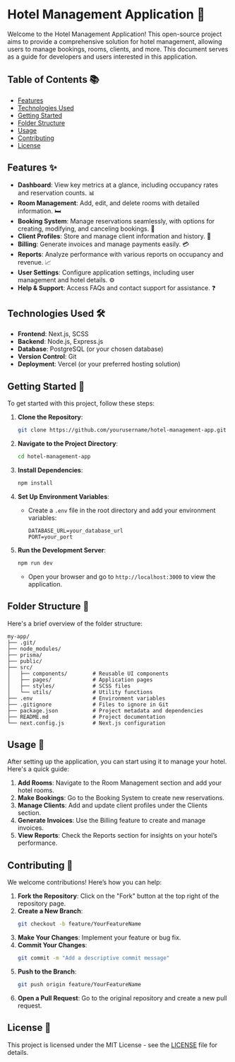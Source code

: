 # Hotel Management Application 🏨

Welcome to the Hotel Management Application! This open-source project aims to provide a comprehensive solution for hotel management, allowing users to manage bookings, rooms, clients, and more. This document serves as a guide for developers and users interested in this application.

## Table of Contents 📚
- [Features](#features)
- [Technologies Used](#technologies-used)
- [Getting Started](#getting-started)
- [Folder Structure](#folder-structure)
- [Usage](#usage)
- [Contributing](#contributing)
- [License](#license)

## Features ✨
- **Dashboard**: View key metrics at a glance, including occupancy rates and reservation counts. 📊
- **Room Management**: Add, edit, and delete rooms with detailed information. 🛏️
- **Booking System**: Manage reservations seamlessly, with options for creating, modifying, and canceling bookings. 📅
- **Client Profiles**: Store and manage client information and history. 👥
- **Billing**: Generate invoices and manage payments easily. 💳
- **Reports**: Analyze performance with various reports on occupancy and revenue. 📈
- **User Settings**: Configure application settings, including user management and hotel details. ⚙️
- **Help & Support**: Access FAQs and contact support for assistance. ❓

## Technologies Used 🛠️
- **Frontend**: Next.js, SCSS
- **Backend**: Node.js, Express.js
- **Database**: PostgreSQL (or your chosen database)
- **Version Control**: Git
- **Deployment**: Vercel (or your preferred hosting solution)

## Getting Started 🚀
To get started with this project, follow these steps:

1. **Clone the Repository**:
   ```bash
   git clone https://github.com/yourusername/hotel-management-app.git
   ```
   
2. **Navigate to the Project Directory**:
   ```bash
   cd hotel-management-app
   ```
   
3. **Install Dependencies**:
   ```bash
   npm install
   ```

4. **Set Up Environment Variables**:
   - Create a `.env` file in the root directory and add your environment variables:
     ```
     DATABASE_URL=your_database_url
     PORT=your_port
     ```

5. **Run the Development Server**:
   ```bash
   npm run dev
   ```
   - Open your browser and go to `http://localhost:3000` to view the application.

## Folder Structure 📂
Here's a brief overview of the folder structure:

```
my-app/
├── .git/
├── node_modules/
├── prisma/
├── public/
├── src/
│   ├── components/        # Reusable UI components
│   ├── pages/             # Application pages
│   ├── styles/            # SCSS files
│   └── utils/             # Utility functions
├── .env                   # Environment variables
├── .gitignore             # Files to ignore in Git
├── package.json           # Project metadata and dependencies
├── README.md              # Project documentation
└── next.config.js         # Next.js configuration
```

## Usage 📖
After setting up the application, you can start using it to manage your hotel. Here's a quick guide:

1. **Add Rooms**: Navigate to the Room Management section and add your hotel rooms.
2. **Make Bookings**: Go to the Booking System to create new reservations.
3. **Manage Clients**: Add and update client profiles under the Clients section.
4. **Generate Invoices**: Use the Billing feature to create and manage invoices.
5. **View Reports**: Check the Reports section for insights on your hotel’s performance.

## Contributing 🤝
We welcome contributions! Here’s how you can help:

1. **Fork the Repository**: Click on the "Fork" button at the top right of the repository page.
2. **Create a New Branch**:
   ```bash
   git checkout -b feature/YourFeatureName
   ```
3. **Make Your Changes**: Implement your feature or bug fix.
4. **Commit Your Changes**:
   ```bash
   git commit -m "Add a descriptive commit message"
   ```
5. **Push to the Branch**:
   ```bash
   git push origin feature/YourFeatureName
   ```
6. **Open a Pull Request**: Go to the original repository and create a new pull request.

## License 📝
This project is licensed under the MIT License - see the [LICENSE](LICENSE) file for details.

